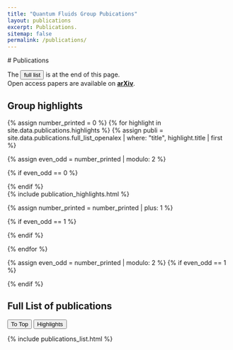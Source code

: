 ```yaml
---
title: "Quantum Fluids Group Pubications"
layout: publications
excerpt: Publications.
sitemap: false
permalink: /publications/
---
```

<div id="top"> </div> 
# Publications

The <span> <a href="#full-list-of-publications"> <button  class='btn nav-button'> full list </button></a> </span>  is at the end of this page. <br>
Open access papers are available on **[arXiv](http://arxiv.org/a/bradley_a_1)**.

## Group highlights


{% assign number_printed = 0 %}
{% for highlight in site.data.publications.highlights %}
{% assign publi = site.data.publications.full_list_openalex | where: "title", highlight.title | first %}

{% assign even_odd = number_printed | modulo: 2 %}

{% if even_odd == 0 %}
<div class="row">
{% endif %}

<!-- Highlights -->
<div markdown="0">
{% include publication_highlights.html  %}
</div>

{% assign number_printed = number_printed | plus: 1 %}

{% if even_odd == 1 %}
</div>
{% endif %}

{% endfor %}

{% assign even_odd = number_printed | modulo: 2 %}
{% if even_odd == 1 %}
</div>
{% endif %}



## Full List of publications
<a href="#top"> <button  class='btn nav-button'> To Top </button></a>
<a href="#group-highlights"> <button  class='btn nav-button'> Highlights </button></a>
<div markdown="0">
{% include publications_list.html %}
</div>


